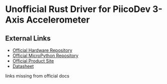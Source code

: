 [Official Hardware Repository]: https://github.com/CoreElectronics/CE-PiicoDev-Accelerometer-3-Axis-LIS3DH
[Official MicroPython Repository]: https://github.com/CoreElectronics/CE-PiicoDev-Accelerometer-LIS3DH-MicroPython-Module
[Official Product Site]: https://piico.dev/p26
[Datasheet]: https://core-electronics.com.au/attachments/uploads/lis3dh-datasheet.pdf

# Unofficial Rust Driver for PiicoDev 3-Axis Accelerometer

## External Links

- [Official Hardware Repository]
- [Official MicroPython Repository]
- [Official Product Site]
- [Datasheet]

links missing from official docs
